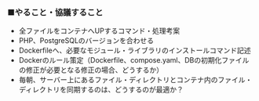 ### ■やること・協議すること
* 全ファイルをコンテナへUPするコマンド・処理考案
* PHP、PostgreSQLのバージョンを合わせる
* Dockerfileへ、必要なモジュール・ライブラリのインストールコマンド記述
* Dockerのルール策定（Dockerfile、compose.yaml、DBの初期化ファイルの修正が必要となる修正の場合、どうするか）
* 毎朝、サーバー上にあるファイル・ディレクトリとコンテナ内のファイル・ディレクトリを同期するのは、どうするのが最適か？
